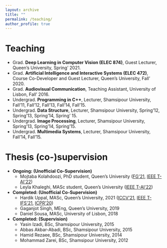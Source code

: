 ```yaml
---
layout: archive
title: ""
permalink: /teaching/
author_profile: true
---
```


Teaching
======
* Grad. <b>Deep Learning in Computer Vision (ELEC 874)</b>, Guest Lecturer, Queen’s University, Spring’ 2021.
* Grad. <b>Artificial Intelligence and Interactive Systems (ELEC 472)</b>, Course Co-Developer and Guest Lecturer, Queen’s University, Fall’ 2020.
* Grad. <b>Audiovisual Communication</b>, Teaching Assistant, University of Lisbon, Fall’ 2016.
* Undergrad. <b>Programming in C++</b>, Lecturer, Shamsipour University, Fall’11, Fall’12, Fall’13, Fall’14, Fall’15.
* Undergrad. <b>Data Structure</b>, Lecturer, Shamsipour University, Spring’12, Spring’13, Spring’14, Spring’ 15.
* Undergrad. <b>Image Processing</b>, Lecturer, Shamsipour University, Spring’13, Spring’14, Spring’15.
* Undergrad. <b>Multimedia Systems</b>, Lecturer, Shamsipour University, Fall’14, Fall’15.

Thesis (co-)supervision
======

* <b>Ongoing: (Unofficial Co-Supervision)</b>
  * Mojtaba Kolahdoozi, PhD student, Queen’s University ([FG'21](https://ieeexplore.ieee.org/abstract/document/9666986), [IEEE T-AI'22](https://)) 
  * Leyla Khaleghi, MASc student, Queen’s University ([IEEE T-AI'22](https://arxiv.org/abs/2109.11747)) 
* <b>Completed: (Unofficial Co-Supervision)</b>
  * Hardik Uppal, MASc, Queen’s University, 2021 ([ICCV'21](https://arxiv.org/abs/2104.02424), [IEEE T-IFS'21](https://ieeexplore.ieee.org/abstract/document/9330625), [ICPR'20](https://ieeexplore.ieee.org/abstract/document/9412514)) 
  * Gaganjot Singh, MEng, Queen’s University, 2019
  * Daniel Sousa, MASc, University of Lisbon, 2018
* <b>Completed: (Supervision)</b>
  * Yasin Izadi, BSc, Shamsipour University, 2015
  * Abbas Akbar-Abadi, BSc, Shamsipour University, 2015
  * Hamid Rezaee, BSc, Shamsipour University, 2014
  * Mohammad Zarei, BSc, Shamsipour University, 2012
